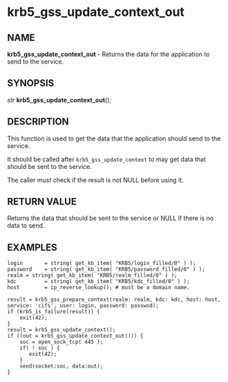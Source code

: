 # krb5_gss_update_context_out

## NAME

**krb5_gss_update_context_out** - Returns the data for the application to send to the service.

## SYNOPSIS

*str* **krb5_gss_update_context_out**();

## DESCRIPTION

This function is used to get the data that the application should send to the service.

It should be called after `krb5_gss_update_context` to may get data that should be sent to the service. 

The caller must check if the result is not NULL before using it.

## RETURN VALUE

Returns the data that should be sent to the service or NULL if there is no data to send.

## EXAMPLES

```nasl
login       = string( get_kb_item( "KRB5/login_filled/0" ) );
password    = string( get_kb_item( "KRB5/password_filled/0" ) );
realm = string( get_kb_item( "KRB5/realm_filled/0" ) );
kdc         = string( get_kb_item( "KRB5/kdc_filled/0" ) );
host        = ip_reverse_lookup(); # must be a domain name.

result = krb5_gss_prepare_context(realm: realm, kdc: kdc, host: host, service: 'cifs', user: login, password: passwod);
if (krb5_is_failure(result)) {
	exit(42);
}
result = krb5_gss_update_context();
if ((out = krb5_gss_update_context_out())) {
	soc = open_sock_tcp( 445 );
	if( ! soc ) {
	   exit(42);
	}
	send(socket:soc, data:out);
}
```
